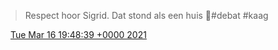 > Respect hoor Sigrid\. Dat stond als een huis  👏\#debat \#kaag

<img src="../../media/tweet.ico" width="12" /> [Tue Mar 16 19:48:39 +0000 2021](https://twitter.com/DromerDenker/status/1371911309768417286)